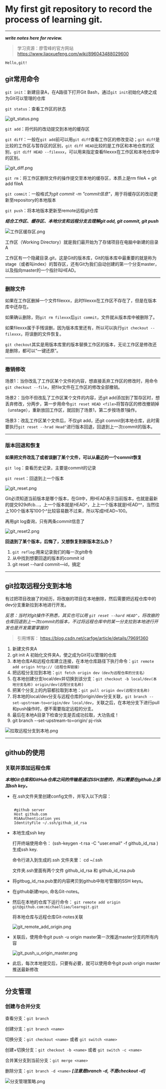 # My first git repository to record the process of learning git. #
---
***write notes here for review.***

>学习资源：廖雪峰的官方网站
>https://www.liaoxuefeng.com/wiki/896043488029600

`Hello,git!`

## git常用命令 ##

`git init`：新建目录A，在A路径下打开Git Bash，通过`git init`初始化A使之成为Git可以管理的仓库

`git status`：查看工作区的状态

![git_status.png](http://ww1.sinaimg.cn/large/006dcww6ly1ghoe6s0jr0j30iu04vt8y.jpg)

`git add`：将代码的改动提交到本地的缓存区

`git diff`：一般在`git add`前可以用`git diff`查看工作区的修改变动；`git diff`是比较的工作区与暂存区的区别，`git diff HEAD`比较的是工作区和本地仓库的区别，`git diff HEAD --filexxx`，可以用来指定查看filexxx在工作区和本地仓库中的区别。

![git_diff.png](http://ww1.sinaimg.cn/large/006dcww6ly1ghogwytmmwj30j109raak.jpg)

`git rm`：将工作区删除文件的操作提交至本地的缓存区，本质上是rm fileA + git add fileA

`git commit`：一般格式为*git commit -m "commit信息"*，用于将缓存区的改动更新至repository的本地版本

`git push`：将本地版本更新至remote远程git仓库

***结合工作区、缓存区、本地分支和远程分支去理解git add, git commit, git push***

![工作区缓存区.png](http://ww1.sinaimg.cn/large/006dcww6ly1ghp939nf6zj30lo0b640p.jpg)

工作区（Working Directory）就是我们最开始为了存储项目在电脑中新建的目录A

工作区有一个隐藏目录.git，这是Git的版本库，Git的版本库中最重要的就是称为stage（或者叫index）的暂存区，还有Git为我们自动创建的第一个分支master，以及指向master的一个指针叫HEAD。
 
---

### 删除文件 ###

如果在工作区删掉一个文件filexxx，此时filexxx在工作区不存在了，但是在版本库中还存在。

如果确认删除，则`git rm filexxx`后`git commit`，文件就从版本库中被删除了。

如果filexxx属于手残误删，因为版本库里还有，所以可以执行`git checkout -- filexxx`，将误删的文件恢复。

`git checkout`其实是用版本库里的版本替换工作区的版本，无论工作区是修改还是删除，都可以“一键还原”。

---

### 撤销修改 ###

场景1：当你改乱了工作区某个文件的内容，想直接丢弃工作区的修改时，用命令`git checkout --file`，把file文件在工作区的修改全部撤销。

场景2：当你不但改乱了工作区某个文件的内容，还git add添加到了暂存区时，想丢弃修改，分两步，第一步用命令`git reset HEAD <file>`将暂存区的修改撤销掉（unstage），重新放回工作区，就回到了场景1，第二步按场景1操作。

场景3：改乱工作区某个文件后，不仅git add，还git commit到本地仓库，此时需要执行`git reset --hrad Head^`进行版本回退，回退到上一次commit的版本。

---

### 版本回退和恢复 ###

**如果把文件改乱了或者误删了某个文件，可以从最近的一个commit恢复** 

`git log`：查看历史记录，主要是commit的记录

`git reset`：回退到上一个版本

![git_reset.png](http://ww1.sinaimg.cn/large/006dcww6ly1ghp6kqiamcj30iw0b8my0.jpg)

Git必须知道当前版本是哪个版本，在Git中，用HEAD表示当前版本，也就是最新的提交929dfcb...，上一个版本就是HEAD^，上上一个版本就是HEAD^^，当然往上100个版本写100个^比较容易数不过来，所以写成HEAD~100。

再用git log查询，只有两条commit信息了

![git_reset2.png](http://ww1.sinaimg.cn/large/006dcww6ly1ghp6j6rkaxj30hi08d0tb.jpg)

**回退到了某个版本，后悔了，又想恢复到新版本怎么办？** 

1. `git reflog`:用来记录我们的每一次git命令
2. 从中找到想要回退的版本的commit id
3. git reset --hard commit—id，搞定

---


## git拉取远程分支到本地 ##

有过把项目改崩了的经历，将改崩的项目在本地删除，然后需要把远程仓库中的dev分支重新拉到本地进行开发。

*反思：当时对git操作不熟悉，其实也可以用 `git reset --hard HEAD^`，将改崩的仓库回退到上一次commit的版本，不过将远程仓库中的某一分支拉到本地进行开发也是开发需要掌握的*

>引用博客：
>https://blog.csdn.net/carfge/article/details/79691360

1. 新建文件夹A
2. git init A 初始化文件夹A，使之成为Git可以管理的仓库
3. 本地仓库A和远程仓库建立连接，在本地仓库路径下执行命令：`git remote add origin http://（远程仓库链接）`
4. 把远程分支拉到本地：`git fetch origin dev（dev为远程仓库的分支名）`
5. 在本地创建分支local/dev并切换到该分支：`git checkout -b local/dev(本地分支名称) origin/dev(远程分支名称)`
6. 把某个分支上的内容都拉取到本地：`git pull origin dev(远程分支名称)`
7. 将本地的local/dev分支与远程仓库的origin/dev分支关联，`git branch --set-upstream-to=origin/dev local/dev`，关联之后，在本地分支下进行pull 和push操作时，便不需要指定远程的分支。
7. 最后在本地A目录下检查分支是否成功拉取，大功告成！
8. git branch --set-upstream-to=origin/<branch> pj-risk

![拉取远程分支到本地.png](http://ww1.sinaimg.cn/large/006dcww6ly1ghp7u8109pj30tn0wm418.jpg)

---

## github的使用 ##

### 关联并添加远程仓库 ###

***本地Git仓库和GitHub仓库之间的传输是通过SSH加密的，所以需要在github上添加ssh key。***

- 在.ssh文件夹里创建config文件，并写入以下内容：

```

	#github server
	Host github.com 
	RSAAuthentication yes 
	IdentityFile ~/.ssh/github_id_rsa
```


- 本地生成ssh key

	打开终端使用命令： (ssh-keygen -t rsa -C "user.email" -f github_id_rsa ) 生成ssh key.
	
	命令行进入到生成的.ssh 文件夹里： cd ~/.ssh
	
	文件夹.ssh里面有两个文件 github_id_rsa 和 github_id_rsa.pub


-  将gitbug_id_rsa.pub里的内容拷贝到github中账号管理的SSH keys。


-  在github新建repo, 命名Git-notes。


-  然后在本地的仓库下运行命令：
`git remote add origin git@github.com:michaelliao/learngit.git`

	将本地仓库与远程仓库Git-notes关联

	![git_remote_add_origin.png](http://ww1.sinaimg.cn/large/006dcww6ly1ghstdk31n0j30gl01pa9z.jpg)

- 关联后，使用命令git push -u origin master第一次推送master分支的所有内容

	![git_push_u_origin_master.png](http://ww1.sinaimg.cn/large/006dcww6ly1ghsswu28rsj30pu08bdgu.jpg)
 
- 此后，每次本地提交后，只要有必要，就可以使用命令git push origin master推送最新修改

---

## 分支管理 ##

### 创建与合并分支 ###

查看分支：`git branch`

创建分支：`git branch <name>`

切换分支：`git checkout <name>` 或者 `git switch <name>`

创建+切换分支：`git checkout -b <name>` 或者 `git switch -c <name>`

合并某分支到当前分支：`git merge <name>`

删除分支：`git branch -d <name>` ***[注意是branch -d, 不是checkout -d]*** 



![分支管理策略.png](http://ww1.sinaimg.cn/large/006dcww6ly1ghtqg7pkqnj30na06l0u7.jpg)